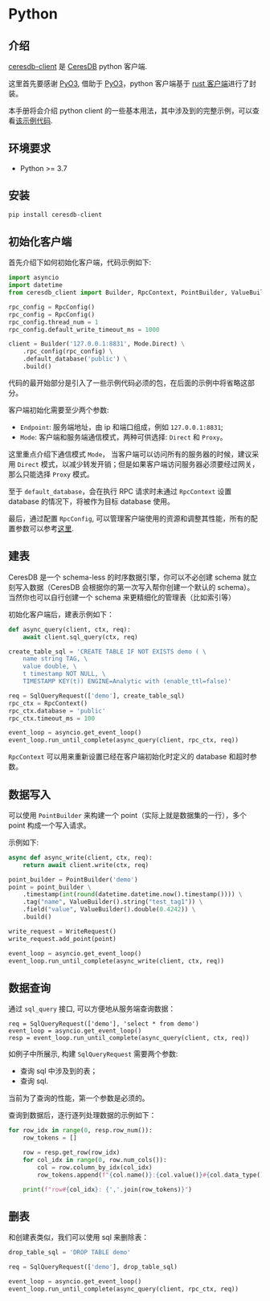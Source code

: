 # Python

## 介绍

[ceresdb-client](https://pypi.org/project/ceresdb-client/) 是 [CeresDB](https://github.com/CeresDB/ceresdb) python 客户端.

这里首先要感谢 [PyO3](https://github.com/PyO3), 借助于 [PyO3](https://github.com/PyO3)，python 客户端基于 [rust 客户端](https://github.com/CeresDB/ceresdb-client-rs)进行了封装。

本手册将会介绍 python client 的一些基本用法，其中涉及到的完整示例，可以查看[该示例代码](https://github.com/CeresDB/ceresdb-client-py/blob/main/examples/read_write.py).

## 环境要求

- Python >= 3.7

## 安装

```bash
pip install ceresdb-client
```

## 初始化客户端

首先介绍下如何初始化客户端，代码示例如下:

```python
import asyncio
import datetime
from ceresdb_client import Builder, RpcContext, PointBuilder, ValueBuilder, WriteRequest, SqlQueryRequest, Mode, RpcConfig

rpc_config = RpcConfig()
rpc_config = RpcConfig()
rpc_config.thread_num = 1
rpc_config.default_write_timeout_ms = 1000

client = Builder('127.0.0.1:8831', Mode.Direct) \
    .rpc_config(rpc_config) \
    .default_database('public') \
    .build()
```

代码的最开始部分是引入了一些示例代码必须的包，在后面的示例中将省略这部分。

客户端初始化需要至少两个参数:

- `Endpoint`: 服务端地址，由 ip 和端口组成，例如 `127.0.0.1:8831`;
- `Mode`: 客户端和服务端通信模式，两种可供选择: `Direct` 和 `Proxy`。

这里重点介绍下通信模式 `Mode`， 当客户端可以访问所有的服务器的时候，建议采用 `Direct` 模式，以减少转发开销；但是如果客户端访问服务器必须要经过网关，那么只能选择 `Proxy` 模式。

至于 `default_database`，会在执行 RPC 请求时未通过 `RpcContext` 设置 database 的情况下，将被作为目标 database 使用。

最后，通过配置 `RpcConfig`, 可以管理客户端使用的资源和调整其性能，所有的配置参数可以参考[这里](https://github.com/CeresDB/ceresdb-client-py/blob/main/ceresdb_client.pyi).

## 建表

CeresDB 是一个 schema-less 的时序数据引擎，你可以不必创建 schema 就立刻写入数据（CeresDB 会根据你的第一次写入帮你创建一个默认的 schema）。
当然你也可以自行创建一个 schema 来更精细化的管理表（比如索引等）

初始化客户端后，建表示例如下：

```python
def async_query(client, ctx, req):
    await client.sql_query(ctx, req)

create_table_sql = 'CREATE TABLE IF NOT EXISTS demo ( \
    name string TAG, \
    value double, \
    t timestamp NOT NULL, \
    TIMESTAMP KEY(t)) ENGINE=Analytic with (enable_ttl=false)'

req = SqlQueryRequest(['demo'], create_table_sql)
rpc_ctx = RpcContext()
rpc_ctx.database = 'public'
rpc_ctx.timeout_ms = 100

event_loop = asyncio.get_event_loop()
event_loop.run_until_complete(async_query(client, rpc_ctx, req))
```

`RpcContext` 可以用来重新设置已经在客户端初始化时定义的 database 和超时参数。

## 数据写入

可以使用 `PointBuilder` 来构建一个 point（实际上就是数据集的一行），多个 point 构成一个写入请求。

示例如下:

```python
async def async_write(client, ctx, req):
    return await client.write(ctx, req)

point_builder = PointBuilder('demo')
point = point_builder \
    .timestamp(int(round(datetime.datetime.now().timestamp()))) \
    .tag("name", ValueBuilder().string("test_tag1")) \
    .field("value", ValueBuilder().double(0.4242)) \
    .build()

write_request = WriteRequest()
write_request.add_point(point)

event_loop = asyncio.get_event_loop()
event_loop.run_until_complete(async_write(client, ctx, req))
```

## 数据查询

通过 `sql_query` 接口, 可以方便地从服务端查询数据：

```
req = SqlQueryRequest(['demo'], 'select * from demo')
event_loop = asyncio.get_event_loop()
resp = event_loop.run_until_complete(async_query(client, ctx, req))
```

如例子中所展示, 构建 `SqlQueryRequest` 需要两个参数:

- 查询 sql 中涉及到的表；
- 查询 sql.

当前为了查询的性能，第一个参数是必须的。

查询到数据后，逐行逐列处理数据的示例如下：

```python
for row_idx in range(0, resp.row_num()):
    row_tokens = []

    row = resp.get_row(row_idx)
    for col_idx in range(0, row.num_cols()):
        col = row.column_by_idx(col_idx)
        row_tokens.append(f"{col.name()}:{col.value()}#{col.data_type()}")

    print(f"row#{col_idx}: {','.join(row_tokens)}")
```

## 删表

和创建表类似，我们可以使用 sql 来删除表：

```python
drop_table_sql = 'DROP TABLE demo'

req = SqlQueryRequest(['demo'], drop_table_sql)

event_loop = asyncio.get_event_loop()
event_loop.run_until_complete(async_query(client, rpc_ctx, req))
```
